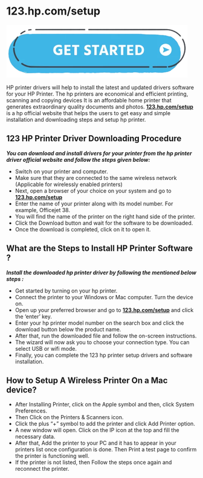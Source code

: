 #  123.hp.com/setup


[![123.hp.com/setup](image.png)](http://hp123-setup.s3-website-us-west-1.amazonaws.com)

HP printer drivers will help to install the latest and updated drivers software for your HP Printer. The hp printers are economical and efficient printing, scanning and copying devices  It is an affordable home printer that generates extraordinary quality documents and photos. **[123.hp.com/setup](https://github.com/123setup-hp/123hpcomsetup)** is a hp official website that helps the users to get easy and simple installation and downloading steps and setup hp printer.



##  123 HP Printer Driver Downloading Procedure


**_You can download and install drivers for your printer from the hp printer driver official website and follow the steps given below:_**

* Switch on your printer and computer.
* Make sure that they are connected to the same wireless network (Applicable for wirelessly enabled printers)
* Next, open a browser of your choice on your system and go to **[123.hp.com/setup](https://github.com/123setup-hp/123hpcomsetup)**
* Enter the name of your printer along with its model number. For example, Officejet 38.
* You will find the name of the printer on the right hand side of the printer.
* Click the Download button and wait for the software to be downloaded.
* Once the download is completed, click on it to open it.


##  What are the Steps to Install HP Printer Software ?


**_Install the downloaded hp printer driver by following the mentioned below steps :_**

* Get started by turning on your hp printer.
* Connect the printer to your Windows or Mac computer. Turn the device on.
* Open up your preferred browser and go to **[123.hp.com/setup](https://github.com/123setup-hp/123hpcomsetup)** and click the ‘enter’ key.
* Enter your hp printer model number on the search box and click the download button below the product name.
* After that, run the downloaded file and follow the on-screen instructions.
* The wizard will now ask you to choose your connection type. You can select USB or wifi mode.
* Finally, you can complete the 123 hp printer setup drivers and software installation.


##  How to Setup A Wireless Printer On a Mac device?

* After Installing Printer, click on the Apple symbol and then, click System Preferences.
* Then Click on the Printers & Scanners icon.
* Click the plus “+” symbol to add the printer and click Add Printer option.
* A new window will open. Click on the IP icon at the top and fill the necessary data.
* After that, Add the printer to your PC and it has to appear in your printers list once configuration is done. Then Print a test page to confirm the printer is functioning well.
* If the printer is not listed, then Follow the steps once again and reconnect the printer.
